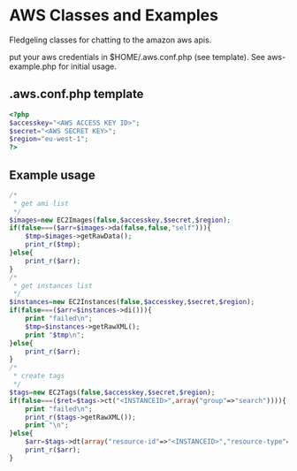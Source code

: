 AWS Classes and Examples
========================

Fledgeling classes for chatting to the amazon aws apis.

put your aws credentials in $HOME/.aws.conf.php (see template).  See aws-example.php for initial usage.

.aws.conf.php template
----------------------

```php
<?php
$accesskey="<AWS ACCESS KEY ID>";
$secret="<AWS SECRET KEY>";
$region="eu-west-1";
?>
```

Example usage
-------------

```php
/*
 * get ami list
 */
$images=new EC2Images(false,$accesskey,$secret,$region);
if(false===($arr=$images->da(false,false,"self"))){
    $tmp=$images->getRawData();
    print_r($tmp);
}else{
    print_r($arr);
}
/*
 * get instances list
 */
$instances=new EC2Instances(false,$accesskey,$secret,$region);
if(false===($arr=$instances->di())){
    print "failed\n";
    $tmp=$instances->getRawXML();
    print "$tmp\n";
}else{
    print_r($arr);
}
/*
 * create tags
 */
$tags=new EC2Tags(false,$accesskey,$secret,$region);
if(false===($ret=$tags->ct("<INSTANCEID>",array("group"=>"search")))){
    print "failed\n";
    print_r($tags->getRawXML());
    print "\n";
}else{
    $arr=$tags->dt(array("resource-id"=>"<INSTANCEID>","resource-type"=>"instance"));
    print_r($arr);
}
```
